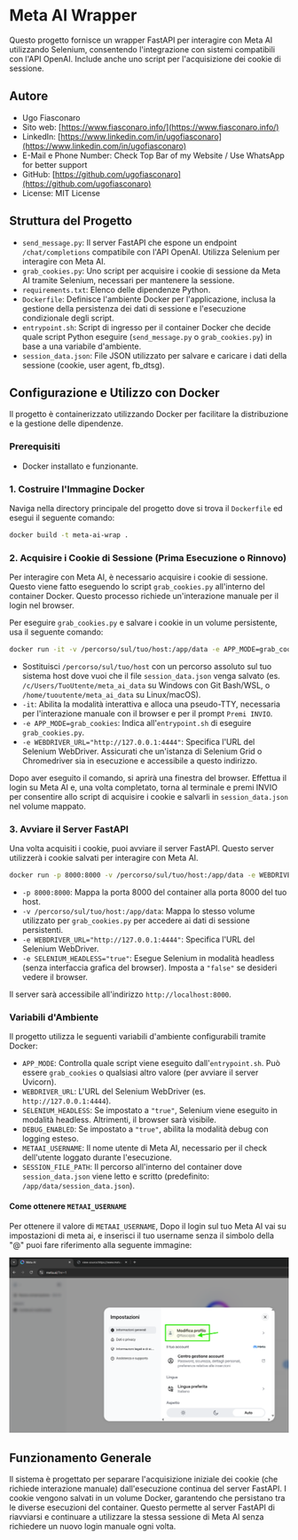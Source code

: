 # Meta AI Wrapper

Questo progetto fornisce un wrapper FastAPI per interagire con Meta AI utilizzando Selenium, consentendo l'integrazione con sistemi compatibili con l'API OpenAI. Include anche uno script per l'acquisizione dei cookie di sessione.

## Autore

- Ugo Fiasconaro
- Sito web: [https://www.fiasconaro.info/](https://www.fiasconaro.info/)
- LinkedIn: [https://www.linkedin.com/in/ugofiasconaro](https://www.linkedin.com/in/ugofiasconaro)
- E-Mail e Phone Number:  Check Top Bar of my Website / Use WhatsApp for better support
- GitHub: [https://github.com/ugofiasconaro](https://github.com/ugofiasconaro)
- License: MIT License

## Struttura del Progetto

- `send_message.py`: Il server FastAPI che espone un endpoint `/chat/completions` compatibile con l'API OpenAI. Utilizza Selenium per interagire con Meta AI.
- `grab_cookies.py`: Uno script per acquisire i cookie di sessione da Meta AI tramite Selenium, necessari per mantenere la sessione.
- `requirements.txt`: Elenco delle dipendenze Python.
- `Dockerfile`: Definisce l'ambiente Docker per l'applicazione, inclusa la gestione della persistenza dei dati di sessione e l'esecuzione condizionale degli script.
- `entrypoint.sh`: Script di ingresso per il container Docker che decide quale script Python eseguire (`send_message.py` o `grab_cookies.py`) in base a una variabile d'ambiente.
- `session_data.json`: File JSON utilizzato per salvare e caricare i dati della sessione (cookie, user agent, fb_dtsg).

## Configurazione e Utilizzo con Docker

Il progetto è containerizzato utilizzando Docker per facilitare la distribuzione e la gestione delle dipendenze.

### Prerequisiti

- Docker installato e funzionante.

### 1. Costruire l'Immagine Docker

Naviga nella directory principale del progetto dove si trova il `Dockerfile` ed esegui il seguente comando:

```bash
docker build -t meta-ai-wrap .
```

### 2. Acquisire i Cookie di Sessione (Prima Esecuzione o Rinnovo)

Per interagire con Meta AI, è necessario acquisire i cookie di sessione. Questo viene fatto eseguendo lo script `grab_cookies.py` all'interno del container Docker. Questo processo richiede un'interazione manuale per il login nel browser.

Per eseguire `grab_cookies.py` e salvare i cookie in un volume persistente, usa il seguente comando:

```bash
docker run -it -v /percorso/sul/tuo/host:/app/data -e APP_MODE=grab_cookies -e WEBDRIVER_URL="http://127.0.0.1:4444" meta-ai-wrap
```

- Sostituisci `/percorso/sul/tuo/host` con un percorso assoluto sul tuo sistema host dove vuoi che il file `session_data.json` venga salvato (es. `/c/Users/TuoUtente/meta_ai_data` su Windows con Git Bash/WSL, o `/home/tuoutente/meta_ai_data` su Linux/macOS).
- `-it`: Abilita la modalità interattiva e alloca una pseudo-TTY, necessaria per l'interazione manuale con il browser e per il prompt `Premi INVIO`.
- `-e APP_MODE=grab_cookies`: Indica all'`entrypoint.sh` di eseguire `grab_cookies.py`.
- `-e WEBDRIVER_URL="http://127.0.0.1:4444"`: Specifica l'URL del Selenium WebDriver. Assicurati che un'istanza di Selenium Grid o Chromedriver sia in esecuzione e accessibile a questo indirizzo.

Dopo aver eseguito il comando, si aprirà una finestra del browser. Effettua il login su Meta AI e, una volta completato, torna al terminale e premi INVIO per consentire allo script di acquisire i cookie e salvarli in `session_data.json` nel volume mappato.

### 3. Avviare il Server FastAPI

Una volta acquisiti i cookie, puoi avviare il server FastAPI. Questo server utilizzerà i cookie salvati per interagire con Meta AI.

```bash
docker run -p 8000:8000 -v /percorso/sul/tuo/host:/app/data -e WEBDRIVER_URL="http://127.0.0.1:4444" -e SELENIUM_HEADLESS="true" meta-ai-wrap
```

- `-p 8000:8000`: Mappa la porta 8000 del container alla porta 8000 del tuo host.
- `-v /percorso/sul/tuo/host:/app/data`: Mappa lo stesso volume utilizzato per `grab_cookies.py` per accedere ai dati di sessione persistenti.
- `-e WEBDRIVER_URL="http://127.0.0.1:4444"`: Specifica l'URL del Selenium WebDriver.
- `-e SELENIUM_HEADLESS="true"`: Esegue Selenium in modalità headless (senza interfaccia grafica del browser). Imposta a `"false"` se desideri vedere il browser.

Il server sarà accessibile all'indirizzo `http://localhost:8000`.

### Variabili d'Ambiente

Il progetto utilizza le seguenti variabili d'ambiente configurabili tramite Docker:

- `APP_MODE`: Controlla quale script viene eseguito dall'`entrypoint.sh`. Può essere `grab_cookies` o qualsiasi altro valore (per avviare il server Uvicorn).
- `WEBDRIVER_URL`: L'URL del Selenium WebDriver (es. `http://127.0.0.1:4444`).
- `SELENIUM_HEADLESS`: Se impostato a `"true"`, Selenium viene eseguito in modalità headless. Altrimenti, il browser sarà visibile.
- `DEBUG_ENABLED`: Se impostato a `"true"`, abilita la modalità debug con logging esteso.
- `METAAI_USERNAME`: Il nome utente di Meta AI, necessario per il check dell'utente loggato durante l'esecuzione.
- `SESSION_FILE_PATH`: Il percorso all'interno del container dove `session_data.json` viene letto e scritto (predefinito: `/app/data/session_data.json`).

#### Come ottenere `METAAI_USERNAME`

Per ottenere il valore di `METAAI_USERNAME`, Dopo il login sul tuo Meta AI vai su impostazioni di meta ai, e inserisci il tuo username senza il simbolo della "@" puoi fare riferimento alla seguente immagine:


![Puoi trovare il tuo Meta AI Username dopo il login andando su impostazioni ](Doc_Meta-AI-Wrapper_Username.png)



## Funzionamento Generale

Il sistema è progettato per separare l'acquisizione iniziale dei cookie (che richiede interazione manuale) dall'esecuzione continua del server FastAPI. I cookie vengono salvati in un volume Docker, garantendo che persistano tra le diverse esecuzioni del container. Questo permette al server FastAPI di riavviarsi e continuare a utilizzare la stessa sessione di Meta AI senza richiedere un nuovo login manuale ogni volta.